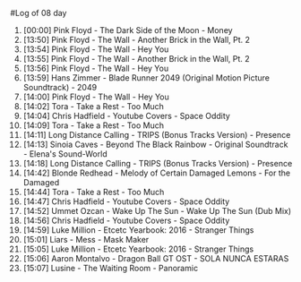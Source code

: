 #Log of 08 day

1. [00:00] Pink Floyd - The Dark Side of the Moon - Money
1. [13:50] Pink Floyd - The Wall - Another Brick in the Wall, Pt. 2
1. [13:54] Pink Floyd - The Wall - Hey You
1. [13:55] Pink Floyd - The Wall - Another Brick in the Wall, Pt. 2
1. [13:56] Pink Floyd - The Wall - Hey You
1. [13:59] Hans Zimmer - Blade Runner 2049 (Original Motion Picture Soundtrack) - 2049
1. [14:00] Pink Floyd - The Wall - Hey You
1. [14:02] Tora - Take a Rest - Too Much
1. [14:04] Chris Hadfield - Youtube Covers - Space Oddity
1. [14:09] Tora - Take a Rest - Too Much
1. [14:11] Long Distance Calling - TRIPS (Bonus Tracks Version) - Presence
1. [14:13] Sinoia Caves - Beyond The Black Rainbow - Original Soundtrack - Elena's Sound-World
1. [14:18] Long Distance Calling - TRIPS (Bonus Tracks Version) - Presence
1. [14:42] Blonde Redhead - Melody of Certain Damaged Lemons - For the Damaged
1. [14:44] Tora - Take a Rest - Too Much
1. [14:47] Chris Hadfield - Youtube Covers - Space Oddity
1. [14:52] Ummet Ozcan - Wake Up The Sun - Wake Up The Sun (Dub Mix)
1. [14:56] Chris Hadfield - Youtube Covers - Space Oddity
1. [14:59] Luke Million - Etcetc Yearbook: 2016 - Stranger Things
1. [15:01] Liars - Mess - Mask Maker
1. [15:05] Luke Million - Etcetc Yearbook: 2016 - Stranger Things
1. [15:06] Aaron Montalvo - Dragon Ball GT OST - SOLA NUNCA ESTARAS
1. [15:07] Lusine - The Waiting Room - Panoramic
